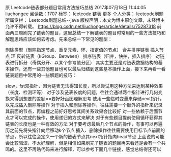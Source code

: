 原
Leetcode链表部分题目常用方法技巧总结
2017年07月18日 11:44:05 liuchongee 阅读数：1707 标签： leetcode 链表  更多
个人分类： leetcode刷题
所属专栏： Leetcode刷题总结--java
版权声明：本文为博主原创文章，未经博主允许不得转载。	https://blog.csdn.net/liuchonge/article/details/75287318
前面两三周刷完了链表的题目，这里总结一下解链表的题目时常用的一些方法技巧和解题思路应该如何去考虑。先来总结一下常见的题型：

删除类型（删除指定节点、重复元素、环、指定值的节点）
合并排序链表
插入节点
环
反转链表（kGroup、Between）
排序链表（归并，快拍，插入排序）
对链表进行拆分（奇偶分开、以某个参考值分区）
其实主要还是对链表数据结构的基本操作，还有一些其他题目也可以最后归结到这些基本操作上面，接下来再看一看链表题目中常用的一些解题的技巧：

slow，fst双指针，因为链表无法得知长度，所以尝试用这种方法来达到某种效果（长度、检测环等）
对于涉及链表长度的问题，往往会通过两个指针进行几何变换来得到想要的差额==要好好画图理解思考
使用一些临时变量来存储next指针，以完成插入删除等操作
对于插入和删除等操作，往往需要一个额外的指针来记录其前面的节点，再编程之前好好思考其间关系效果会比较好
对一些依赖于后面节点才可以完成的操作，使用递归的方式来解决
对于有些题目提前使用循环获得其链表的长度也是一种有效的方法
对于要考虑最后几个节点的操作，有事可以再遍历之前先将头指针向后移动k个节点
插入、删除操作往往需要使用目标节点前面的节点，所以往往会定义一个新的链表节点其next指针指向head节点
上面说的可能会比较晦涩，不太好理解，但是相信如果刷完了链表的题目再来看还是会有一个共鸣的。这里不再贴代码来进行解释，可以参考下面几个链接，感觉总结得还可以 